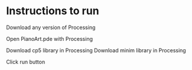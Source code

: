 # Instructions to run

Download any version of Processing 

Open PianoArt.pde with Processing

Download cp5 library in Processing 
Download minim library in Processing

Click run button